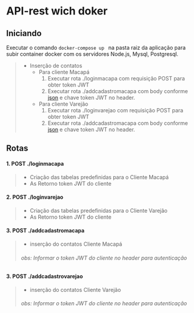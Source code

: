 # API-rest wich doker

## Iniciando
Executar o comando  ```docker-compose up ```  na pasta raiz da aplicação para subir container docker com os servidores Node.js, Mysql, Postgresql.

>  - Inserção de contatos
>    - Para cliente Macapá 
>        1. Executar rota ./loginmacapa com requisição POST para obter token JWT
>        2. Executar rota ./addcadastromacapa com body conforme [json](./contacts-macapa.json) e chave token JWT no header.
>    - Para cliente Varejão
>         1. Executar rota ./loginvarejao com requisição POST para obter token JWT
>         2. Executar rota ./addcadastromacapa com body conforme [json](./contacts-varejao.json) e chave token JWT no header.

## Rotas 

####    1. POST ./loginmacapa 
>   - Criação das tabelas predefinidas para o Cliente Macapá
>   - As Retorno token JWT do cliente
   
####   2. POST ./loginvarejao
>   - Criação das tabelas predefinidas para o Cliente Varejão
>   - As Retorno token JWT do cliente

####   3. POST ./addcadastromacapa
>   - inserção do contatos Cliente Macapá
> ###### obs: Informar o token JWT do cliente no header para autenticação 

####   3. POST ./addcadastrovarejao
>   - inserção do contatos Cliente Varejão
> ###### obs: Informar o token JWT do cliente no header para autenticação 
